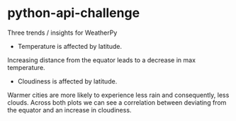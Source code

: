 # python-api-challenge

Three trends / insights for WeatherPy

* Temperature is affected by latitude. 

Increasing distance from the equator leads to a decrease in max temperature.

* Cloudiness is affected by latitude. 

Warmer cities are more likely to experience less rain and consequently, less clouds. Across both plots we can see a correlation between deviating from the equator and an increase in cloudiness. 

